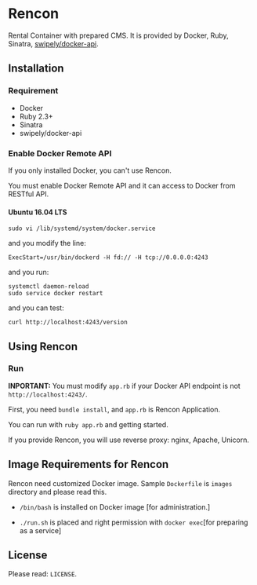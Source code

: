 Rencon
======================
Rental Container with prepared CMS.
It is provided by Docker, Ruby, Sinatra, [swipely/docker-api](https://github.com/swipely/docker-api).

Installation
------
### Requirement
+ Docker
+ Ruby 2.3+
+ Sinatra
+ swipely/docker-api

### Enable Docker Remote API
If you only installed Docker, you can't use Rencon.

You must enable Docker Remote API and it can access to Docker from RESTful API.

#### Ubuntu 16.04 LTS
    sudo vi /lib/systemd/system/docker.service
and you modify the line:

    ExecStart=/usr/bin/dockerd -H fd:// -H tcp://0.0.0.0:4243
and you run:

    systemctl daemon-reload
    sudo service docker restart
and you can test:

    curl http://localhost:4243/version


Using Rencon
-------------
### Run
**INPORTANT:** You must modify `app.rb` if your Docker API endpoint is not `http://localhost:4243/`.


First, you need `bundle install`, and `app.rb` is Rencon Application.

You can run with `ruby app.rb` and getting started.

If you provide Rencon, you will use reverse proxy: nginx, Apache, Unicorn.

Image Requirements for Rencon
------------------------------
Rencon need customized Docker image.
Sample `Dockerfile` is `images` directory and please read this.


+ `/bin/bash` is installed on Docker image [for administration.]


+ `./run.sh` is placed and right permission with `docker exec`[for preparing as a service]

License
--------
Please read: `LICENSE`.

